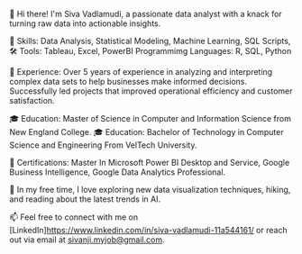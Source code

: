 👋 Hi there! I'm Siva Vadlamudi, a passionate data analyst with a knack for turning raw data into actionable insights.

🔧 Skills: Data Analysis, Statistical Modeling, Machine Learning, SQL Scripts, 
🛠️ Tools:  Tableau, Excel, PowerBI
    Programmimg Languages: R, SQL, Python

💼 Experience: Over 5 years of experience in analyzing and interpreting complex data sets to help businesses make informed decisions. Successfully led projects that improved operational efficiency and customer satisfaction.

🎓 Education: Master of Science in Computer and Information Science from New England College.
🎓 Education: Bachelor of Technology in Computer Science and Engineering From VelTech University.

📜 Certifications: Master In Microsoft Power BI Desktop and Service, Google Business Intelligence,	Google Data Analytics Professional. 

🌱 In my free time, I love exploring new data visualization techniques, hiking, and reading about the latest trends in AI.

📫 Feel free to connect with me on [LinkedIn]https://www.linkedin.com/in/siva-vadlamudi-11a544161/ or reach out via email at sivanji.myjob@gmail.com.
